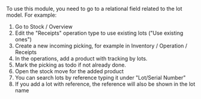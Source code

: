 To use this module, you need to go to a relational field related to the lot model. For example:

1. Go to Stock / Overview
2. Edit the "Receipts" operation type to use existing lots ("Use existing ones")
3. Create a new incoming picking, for example in Inventory / Operation / Receipts
4. In the operations, add a product with tracking by lots.
5. Mark the picking as todo if not already done.
6. Open the stock move for the added product
7. You can search lots by reference typing it under "Lot/Serial Number"
8. If you add a lot with reference, the reference will also be shown in the lot name
